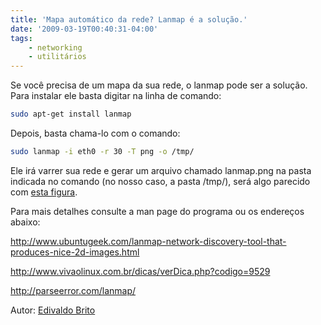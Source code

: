 ```yaml
---
title: 'Mapa automático da rede? Lanmap é a solução.'
date: '2009-03-19T00:40:31-04:00'
tags:
    - networking
    - utilitários
---
```


Se você precisa de um mapa da sua rede, o lanmap pode ser a solução. Para instalar ele basta digitar na linha de comando:

```bash
sudo apt-get install lanmap
```

Depois, basta chama-lo com o comando:  
```bash
sudo lanmap -i eth0 -r 30 -T png -o /tmp/
```

Ele irá varrer sua rede e gerar um arquivo chamado lanmap.png na pasta indicada no comando (no nosso caso, a pasta /tmp/), será algo parecido com [esta figura](/wp-content/uploads/2009/03/18-03-2009-213453.jpg).

Para mais detalhes consulte a man page do programa ou os endereços abaixo:

<http://www.ubuntugeek.com/lanmap-network-discovery-tool-that-produces-nice-2d-images.html>

<http://www.vivaolinux.com.br/dicas/verDica.php?codigo=9529>

<http://parseerror.com/lanmap/>

Autor: [Edivaldo Brito](www.edivaldobrito.com.br)
